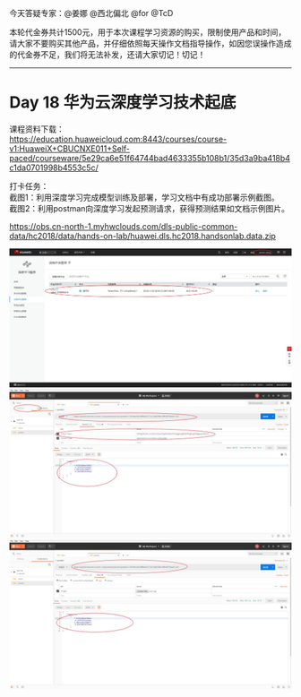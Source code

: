 今天答疑专家：@姜娜 @西北偏北 @for @TcD   

本轮代金券共计1500元，用于本次课程学习资源的购买，限制使用产品和时间，请大家不要购买其他产品，并仔细依照每天操作文档指导操作，如因您误操作造成的代金券不足，我们将无法补发，还请大家切记！切记！   

------------------
# Day 18 华为云深度学习技术起底   

课程资料下载：     
https://education.huaweicloud.com:8443/courses/course-v1:HuaweiX+CBUCNXE011+Self-paced/courseware/5e29ca6e51f64744bad4633355b108b1/35d3a9ba418b4c1da0701998b4553c5c/

打卡任务：     
截图1：利用深度学习完成模型训练及部署，学习文档中有成功部署示例截图。         
截图2：利用postman向深度学习发起预测请求，获得预测结果如文档示例图片。       



https://obs.cn-north-1.myhwclouds.com/dls-public-common-data/hc2018/data/hands-on-lab/huawei.dls.hc2018.handsonlab.data.zip    


![](https://raw.githubusercontent.com/latermonk/AI_21DAY/master/18/PNG/DAY1801.jpg)
![](https://raw.githubusercontent.com/latermonk/AI_21DAY/master/18/PNG/DAY1802.jpg)
![](https://raw.githubusercontent.com/latermonk/AI_21DAY/master/18/PNG/DAY1803.jpg)

